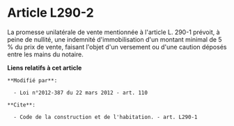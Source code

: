 # Article L290-2

La promesse unilatérale de vente mentionnée à l'article L. 290-1 prévoit, à peine de nullité, une indemnité d'immobilisation
d'un montant minimal de 5 % du prix de vente, faisant l'objet d'un versement ou d'une caution déposés entre les mains du
notaire.

**Liens relatifs à cet article**

	**Modifié par**:

	  - Loi n°2012-387 du 22 mars 2012 - art. 110

	**Cite**:

	  - Code de la construction et de l'habitation. - art. L290-1
